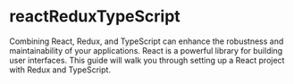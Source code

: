 # reactReduxTypeScript
 Combining React, Redux, and TypeScript can enhance the robustness and maintainability of your applications. React is a powerful library for building user interfaces. This guide will walk you through setting up a React project with Redux and TypeScript.
